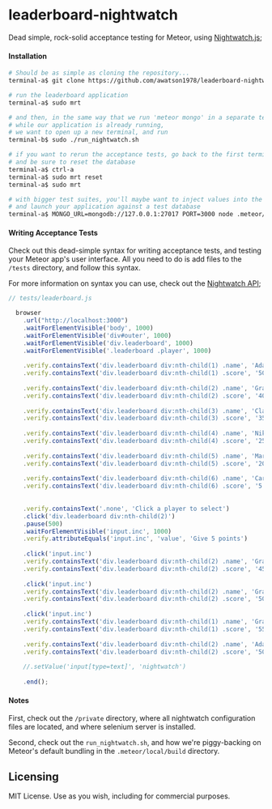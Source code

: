 leaderboard-nightwatch
======================

Dead simple, rock-solid acceptance testing for Meteor, using [Nightwatch.js](http://nightwatchjs.org/);

####  Installation  

````sh
# Should be as simple as cloning the repository...  
terminal-a$ git clone https://github.com/awatson1978/leaderboard-nightwatch.git

# run the leaderboard application
terminal-a$ sudo mrt

# and then, in the same way that we run 'meteor mongo' in a separate terminal
# while our application is already running,
# we want to open up a new terminal, and run
terminal-b$ sudo ./run_nightwatch.sh

# if you want to rerun the acceptance tests, go back to the first terminal
# and be sure to reset the database
terminal-a$ ctrl-a
terminal-a$ sudo mrt reset
terminal-a$ sudo mrt

# with bigger test suites, you'll maybe want to inject values into the database
# and launch your application against a test database
terminal-a$ MONGO_URL=mongodb://127.0.0.1:27017 PORT=3000 node .meteor/local/build/main.js
````


####  Writing Acceptance Tests
Check out this dead-simple syntax for writing acceptance tests, and testing your Meteor app's user interface.  All you need to do is add files to the ``/tests`` directory, and follow this syntax.  

For more information on syntax you can use, check out the [Nightwatch API](http://nightwatchjs.org/api#assert-attributeEquals);
````js
// tests/leaderboard.js

  browser
    .url("http://localhost:3000")
    .waitForElementVisible('body', 1000)
    .waitForElementVisible('div#outer', 1000)
    .waitForElementVisible('div.leaderboard', 1000)
    .waitForElementVisible('.leaderboard .player', 1000)
  
    .verify.containsText('div.leaderboard div:nth-child(1) .name', 'Ada Lovelace')
    .verify.containsText('div.leaderboard div:nth-child(1) .score', '50')
  
    .verify.containsText('div.leaderboard div:nth-child(2) .name', 'Grace Hopper')
    .verify.containsText('div.leaderboard div:nth-child(2) .score', '40')
  
    .verify.containsText('div.leaderboard div:nth-child(3) .name', 'Claude Shannon')
    .verify.containsText('div.leaderboard div:nth-child(3) .score', '35')
  
    .verify.containsText('div.leaderboard div:nth-child(4) .name', 'Nikola Tesla')
    .verify.containsText('div.leaderboard div:nth-child(4) .score', '25')
  
    .verify.containsText('div.leaderboard div:nth-child(5) .name', 'Marie Curie')
    .verify.containsText('div.leaderboard div:nth-child(5) .score', '20')
  
    .verify.containsText('div.leaderboard div:nth-child(6) .name', 'Carl Friedrich Gauss')
    .verify.containsText('div.leaderboard div:nth-child(6) .score', '5')
  
  
    .verify.containsText('.none', 'Click a player to select')
    .click('div.leaderboard div:nth-child(2)')
    .pause(500)
    .waitForElementVisible('input.inc', 1000)
    .verify.attributeEquals('input.inc', 'value', 'Give 5 points')
  
    .click('input.inc')
    .verify.containsText('div.leaderboard div:nth-child(2) .name', 'Grace Hopper')
    .verify.containsText('div.leaderboard div:nth-child(2) .score', '45')
  
    .click('input.inc')
    .verify.containsText('div.leaderboard div:nth-child(2) .name', 'Grace Hopper')
    .verify.containsText('div.leaderboard div:nth-child(2) .score', '50')
  
    .click('input.inc')
    .verify.containsText('div.leaderboard div:nth-child(1) .name', 'Grace Hopper')
    .verify.containsText('div.leaderboard div:nth-child(1) .score', '55')
  
    .verify.containsText('div.leaderboard div:nth-child(2) .name', 'Ada Lovelace')
    .verify.containsText('div.leaderboard div:nth-child(2) .score', '50')
  
    //.setValue('input[type=text]', 'nightwatch')
  
    .end();
````

####  Notes  

First, check out the ``/private`` directory, where all nightwatch configuration files are located, and where selenium server is installed.  

Second, check out the ``run_nightwatch.sh``, and how we're piggy-backing on Meteor's default bundling in the ``.meteor/local/build`` directory.  




Licensing
------------------------

MIT License. Use as you wish, including for commercial purposes.
